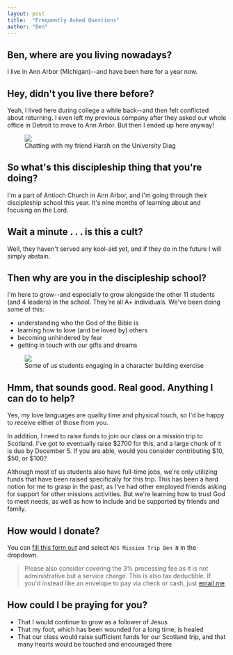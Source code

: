 ```yaml
---
layout: post
title:  "Frequently Asked Questions"
author: "Ben"
---
```


## Ben, where are you living nowadays?

I live in Ann Arbor (Michigan)--and have been here for a year now.

## Hey, didn't you live there before?

Yeah, I lived here during college a while back--and then felt conflicted about returning. I even left my previous company after they asked our whole office in Detroit to move to Ann Arbor. But then I ended up here anyway!

<figure>
    <img src='{{"/assets/diag.jpg" | absolute_url}}'>
    <figcaption>Chatting with my friend Harsh on the University Diag</figcaption>
</figure>

## So what's this discipleship thing that you're doing?

I'm a part of Antioch Church in Ann Arbor, and I'm going through their discipleship school this year. It's nine months of learning about and focusing on the Lord.

## Wait a minute . . . is this a cult?

Well, they haven't served any kool-aid yet, and if they do in the future I will simply abstain.

## Then why are you in the discipleship school?

I'm here to grow--and especially to grow alongside the other 11 students (and 4 leaders) in the school. They're all A+ individuals. We've been doing some of this:

- understanding who the God of the Bible is
- learning how to love (and be loved by) others
- becoming unhindered by fear
- getting in touch with our gifts and dreams

<figure>
    <img src='{{"/assets/hunt.jpg" | absolute_url}}'>
    <figcaption>Some of us students engaging in a character building exercise</figcaption>
</figure>

## Hmm, that sounds good. Real good. Anything I can do to help?

Yes, my love languages are quality time and physical touch, so I'd be happy to receive either of those from you.

In addition, I need to raise funds to join our class on a mission trip to Scotland. I've got to eventually raise $2700 for this, and a large chunk of it is due by December 5. If you are able, would you consider contributing $10, $50, or $100?

Although most of us students also have full-time jobs, we're only utilizing funds that have been raised specifically for this trip. This has been a hard notion for me to grasp in the past, as I've had other employed friends asking for support for other missions activities. But we're learning how to trust God to meet needs, as well as how to include and be supported by friends and family.

## How would I donate?

You can [fill this form out](https://www.aplos.com/aws/give/AntiochCommunityChurch1) and select `ADS Mission Trip Ben N` in the dropdown.

> Please also consider covering the 3% processing fee as it is not administrative but a service charge. This is also tax deductible. If you'd instead like an envelope to pay via check or cash, just [email me](mailto:benash@umich.edu).

## How could I be praying for you?

- That I would continue to grow as a follower of Jesus
- That my foot, which has been wounded for a long time, is healed
- That our class would raise sufficient funds for our Scotland trip, and that many hearts would be touched and encouraged there
